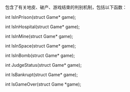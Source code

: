 包含了有关地皮、破产、游戏结束的判别机制，包括以下函数：

int IsInPrison(struct Game* game);

int IsInHospital(struct Game* game);

int IsInMine(struct Game* game);

int IsInSpace(struct Game* game);

int IsInBomb(struct Game* game);

int JudgeStatus(struct Game* game);

int IsBankrupt(struct Game* game);

int IsGameOver(struct Game *game);
